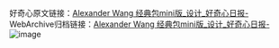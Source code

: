 好奇心原文链接：[Alexander Wang 经典包mini版_设计_好奇心日报-](https://www.qdaily.com/articles/8309.html)
WebArchive归档链接：[Alexander Wang 经典包mini版_设计_好奇心日报-](http://web.archive.org/web/20190623152607/https://www.qdaily.com/articles/8309.html)
![image](http://ww3.sinaimg.cn/large/007d5XDpgy1g3vbpwjdyej30u04ojne1)